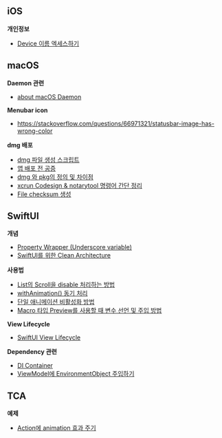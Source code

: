 
## iOS
**개인정보**
- [Device 이름 엑세스하기](Device%20이름%20엑세스하기.md)

## macOS
**Daemon 관련**
- [about macOS Daemon](macOS/about%20macOS%20Daemon.md)

**Menubar icon**
- https://stackoverflow.com/questions/66971321/statusbar-image-has-wrong-color

**dmg 배포**
- [dmg 파일 생성 스크립트](macOS/dmg%20파일%20생성%20스크립트.md)
- [앱 배포 전 공증](macOS/앱%20배포%20전%20공증.md)
- [dmg 와 pkg의 정의 및 차이점](macOS/dmg%20와%20pkg의%20정의%20및%20차이점.md)
- [xcrun Codesign & notarytool 명령어 간단 정리](macOS/xcrun%20Codesign%20&%20notarytool%20명령어%20간단%20정리.md)
- [File checksum 생성](macOS/File%20checksum%20생성.md)

## SwiftUI
**개념**
- [Property Wrapper (Underscore variable)](SwiftUI/Property%20Wrapper%20(Underscore%20variable).md)
- [SwiftUI를 위한 Clean Architecture](../Apple%20Platform%20Development/SwiftUI/SwiftUI를%20위한%20Clean%20Architecture.md)

**사용법**
- [List의 Scroll을 disable 처리하는 방법](SwiftUI/List의%20Scroll을%20disable%20처리하는%20방법.md)
- [withAnimation() 동기 처리](SwiftUI/withAnimation()%20동기%20처리.md)
- [단일 애니메이션 비활성화 방법](SwiftUI/단일%20애니메이션%20비활성화%20방법.md)
- [Macro 타입 Preview를 사용할 때 변수 선언 및 주입 방법](SwiftUI/Macro%20타입%20Preview를%20사용할%20때%20변수%20선언%20및%20주입%20방법.md)

**View Lifecycle**
- [SwiftUI View Lifecycle](SwiftUI/SwiftUI%20View%20Lifecycle.md)

**Dependency 관련**
- [DI Container](SwiftUI/DI%20Container.md)
- [ViewModel에 EnvironmentObject 주입하기](SwiftUI/ViewModel에%20EnvironmentObject%20주입하기.md)

## TCA
**예제**
- [Action에 animation 효과 주기](TCA/Action에%20animation%20효과%20주기.md)
